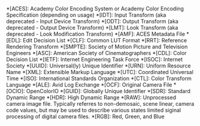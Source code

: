 *[ACES]: Academy Color Encoding System or Academy Color Encoding Specification (depending on usage)
*[IDT]: Input Transform (aka deprecated - Input Device Transform)
*[ODT]: Output Transform (aka deprecated - Output Device Transform)
*[LMT]: Look Transform (aka deprecated - Look Modification Transform)
*[AMF]: ACES Metadata File
*[EDL]: Edit Decision List
*[CLF]: Common LUT Format
*[RRT]: Reference Rendering Transform
*[SMPTE]: Society of Motion Picture and Television Engineers
*[ASC]: American Society of Cinematographers
*[CDL]: Color Decision List
*[IETF]: Internet Engineering Task Force
*[ISOC]: Internet Society
*[UUID]: Universal(ly) Unique Identifier
*[URN]: Uniform Resource Name
*[XML]: Extensible Markup Language
*[UTC]: Coordinated Universal Time
*[ISO]: International Standards Organization
*[CTL]: Color Transform Language
*[ALE]: Avid Log Exchange
*[OCF]: Original Camera File
*[OCIO]: OpenColorIO
*[GUID]: Globally Unique Identifier
*[SDR]: Standard Dynamic Range
*[HDR]: High Dynamic Range
*[RAW]: Unprocessed camera image file.  Typically referres to non-demosaic, scene linear, camera code values, but may be used to describe various states limited siginal processing of digital camera files.
*[RGB]: Red, Green, and Blue